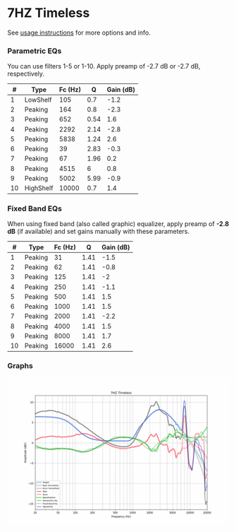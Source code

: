 # 7HZ Timeless
See [usage instructions](https://github.com/jaakkopasanen/AutoEq#usage) for more options and info.

### Parametric EQs
You can use filters 1-5 or 1-10. Apply preamp of -2.7 dB or -2.7 dB, respectively.

|   # | Type      |   Fc (Hz) |    Q |   Gain (dB) |
|-----|-----------|-----------|------|-------------|
|   1 | LowShelf  |       105 | 0.7  |        -1.2 |
|   2 | Peaking   |       164 | 0.8  |        -2.3 |
|   3 | Peaking   |       652 | 0.54 |         1.6 |
|   4 | Peaking   |      2292 | 2.14 |        -2.8 |
|   5 | Peaking   |      5838 | 1.24 |         2.6 |
|   6 | Peaking   |        39 | 2.83 |        -0.3 |
|   7 | Peaking   |        67 | 1.96 |         0.2 |
|   8 | Peaking   |      4515 | 6    |         0.8 |
|   9 | Peaking   |      5002 | 5.99 |        -0.9 |
|  10 | HighShelf |     10000 | 0.7  |         1.4 |

### Fixed Band EQs
When using fixed band (also called graphic) equalizer, apply preamp of **-2.8 dB** (if available) and set gains manually with these parameters.

|   # | Type    |   Fc (Hz) |    Q |   Gain (dB) |
|-----|---------|-----------|------|-------------|
|   1 | Peaking |        31 | 1.41 |        -1.5 |
|   2 | Peaking |        62 | 1.41 |        -0.8 |
|   3 | Peaking |       125 | 1.41 |        -2   |
|   4 | Peaking |       250 | 1.41 |        -1.1 |
|   5 | Peaking |       500 | 1.41 |         1.5 |
|   6 | Peaking |      1000 | 1.41 |         1.5 |
|   7 | Peaking |      2000 | 1.41 |        -2.2 |
|   8 | Peaking |      4000 | 1.41 |         1.5 |
|   9 | Peaking |      8000 | 1.41 |         1.7 |
|  10 | Peaking |     16000 | 1.41 |         2.6 |

### Graphs
![](./7HZ%20Timeless.png)
